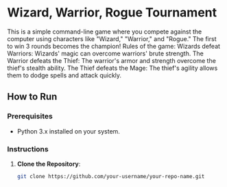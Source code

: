 # Wizard, Warrior, Rogue Tournament

This is a simple command-line game where you compete against the computer using characters like "Wizard," "Warrior," and "Rogue." The first to win 3 rounds becomes the champion!
Rules of the game:
Wizards defeat Warriors: Wizards' magic can overcome warriors' brute strength.
The Warrior defeats the Thief: The warrior's armor and strength overcome the thief's stealth ability.
The Thief defeats the Mage: The thief's agility allows them to dodge spells and attack quickly.
## How to Run

### Prerequisites

- Python 3.x installed on your system.

### Instructions

1. **Clone the Repository**:
   ```bash
   git clone https://github.com/your-username/your-repo-name.git
